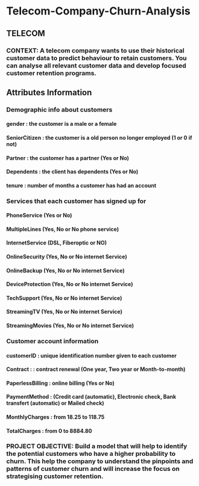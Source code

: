 # Telecom-Company-Churn-Analysis

## TELECOM

### CONTEXT: A telecom company wants to use their historical customer data to predict behaviour to retain customers. You can analyse all relevant customer data and develop focused customer retention programs.

## Attributes  Information
### Demographic info about customers

#### gender : the customer is a male or a female
#### SeniorCitizen : the customer is a old person no longer employed (1 or 0 if not)
#### Partner : the customer has a partner (Yes or No)
#### Dependents : the client has dependents (Yes or No)
#### tenure : number of months a customer has had an account

### Services that each customer has signed up for

#### PhoneService (Yes or No)
#### MultipleLines (Yes, No or No phone service)
#### InternetService (DSL, Fiberoptic or NO)
#### OnlineSecurity (Yes, No or No internet Service)
#### OnlineBackup (Yes, No or No internet Service)
#### DeviceProtection (Yes, No or No internet Service)
#### TechSupport (Yes, No or No internet Service)
#### StreamingTV (Yes, No or No internet Service)
#### StreamingMovies (Yes, No or No internet Service)

### Customer account information

#### customerID : unique identification number given to each customer
#### Contract : : contract renewal (One year, Two year or Month-to-month)
#### PaperlessBilling : online billing (Yes or No)
#### PaymentMethod : (Credit card (automatic), Electronic check, Bank transfert (automatic) or Mailed check)
#### MonthlyCharges : from 18.25 to 118.75
#### TotalCharges : from 0 to 8884.80

### PROJECT OBJECTIVE: Build a model that will help to identify the potential customers who have a higher probability to churn. This help the company to understand the pinpoints and patterns of customer churn and will increase the focus on strategising customer retention.
